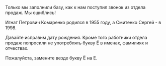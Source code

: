 Только мы заполнили базу, как к нам поступил звонок из отдела продаж. Мы ошиблись!

Игнат Петрович Комаренко родился в 1955 году, а Смитенко Сергей - в 1998.

Давайте исправим дату рождения. Кроме того работники отдела продаж попросили не употреблять букву Ё в именах, фамилиях и
отчествах.

Пожалуйста, замените везде букву Ё на Е.
